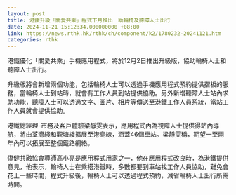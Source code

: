 ```yaml
---
layout: post
title: 港鐵升級「關愛共乘」程式下月推出　助輪椅及聽障人士出行
date: 2024-11-21 15:12:34.000000000 +08:00
link: https://news.rthk.hk/rthk/ch/component/k2/1780232-20241121.htm
categories: rthk
---
```


港鐵優化「關愛共乘」手機應用程式，將於12月2日推出升級版，協助輪椅人士和聽障人士出行。

升級版將會新增兩個功能，包括輪椅人士可以透過手機應用程式預約提供摺板的服務，當輪椅人士到站時，就會有工作人員到站提供協助。另外新增聽障人士站內求助功能，聽障人士可以透過文字、圖片、相片等傳送至港鐵工作人員系統，當站工作人員就會提供協助。

港鐵總經理-市務及客戶體驗梁靜雯表示，應用程式內為視障人士提供得站內導航，將由荃灣綫和觀塘綫擴展至港島線，涵蓋46個車站。梁靜雯稱，期望一至兩年內可以拓展至整個鐵路網絡。

傷健共融協會導師高小亮是應用程式用家之一，他在應用程式改良時，為港鐵提供意見，他表示，輪椅人士在乘搭港鐵時，多數都要到車站找工作人員協助，難免會花上一些時間，程式升級後，輪椅人士可以透過程式預約，減省輪椅人士出行所需時間。
